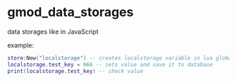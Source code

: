# gmod_data_storages
data storages like in JavaScript 

example:
```lua
store:New("localstorage") -- creates localstorage variable in lua global table 
localstorage.test_key = 666 -- sets value and save it to database
print(localstorage.test_key) -- check value
```
